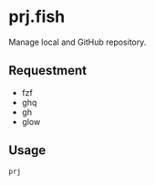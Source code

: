 # prj.fish
Manage local and GitHub repository.

## Requestment
- fzf
- ghq
- gh
- glow

## Usage
```
prj
```